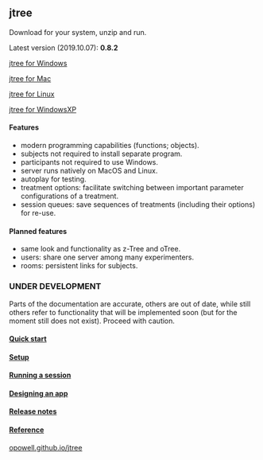 ## jtree
Download for your system, unzip and run.

Latest version (2019.10.07): **0.8.2**

<a href='https://github.com/opowell/jtree/releases/latest/download/jtree-0.8.2-win.zip'>jtree for Windows</a>

<a href='https://github.com/opowell/jtree/releases/latest/download/jtree-0.8.2-macos.zip'>jtree for Mac</a>

<a href='https://github.com/opowell/jtree/releases/latest/download/jtree-0.8.2-linux.zip'>jtree for Linux</a>

<a href='https://github.com/opowell/jtree/releases/latest/download/jtree-0.8.2-winxp.zip'>jtree for WindowsXP</a>

#### Features
- modern programming capabilities (functions; objects).
- subjects not required to install separate program.
- participants not required to use Windows.
- server runs natively on MacOS and Linux.
- autoplay for testing.
- treatment options: facilitate switching between important parameter configurations of a treatment.
- session queues: save sequences of treatments (including their options) for re-use.

#### Planned features
- same look and functionality as z-Tree and oTree.
- users: share one server among many experimenters.
- rooms: persistent links for subjects.

### UNDER DEVELOPMENT
Parts of the documentation are accurate, others are out of date, while still others refer to functionality that will be implemented soon (but for the moment still does not exist). Proceed with caution.

#### <a href='https://opowell.github.io/jtree/reference/tutorial-1-quick-start.html'>Quick start</a>

#### <a href='https://opowell.github.io/jtree/reference/tutorial-2-setup.html'>Setup</a>

#### <a href='https://opowell.github.io/jtree/reference/tutorial-3-running-a-session.html'>Running a session</a>

#### <a href='https://opowell.github.io/jtree/reference/tutorial-4-designing-an-app.html'>Designing an app</a>

#### <a href='https://opowell.github.io/jtree/reference/tutorial-7-release-notes.html'>Release notes</a>

#### <a href='https://opowell.github.io/jtree/reference/index.html'>Reference</a>

<a href='https://opowell.github.io/jtree'>opowell.github.io/jtree</a>
